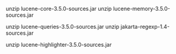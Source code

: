  unzip lucene-core-3.5.0-sources.jar
 unzip lucene-memory-3.5.0-sources.jar
 
 unzip lucene-queries-3.5.0-sources.jar
 unzip jakarta-regexp-1.4-sources.jar

 unzip lucene-highlighter-3.5.0-sources.jar
 
 